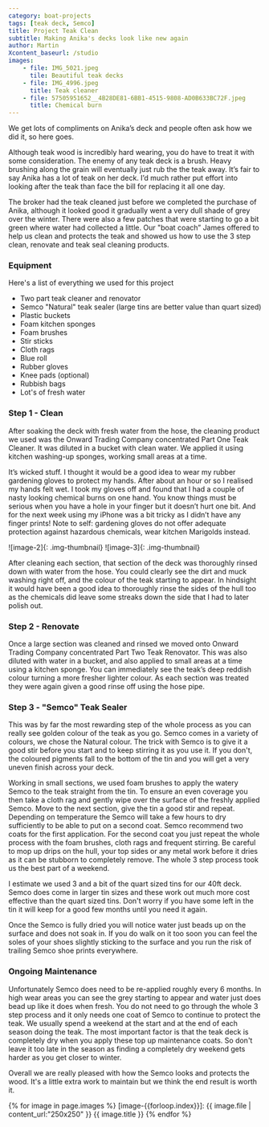 ```yaml
---
category: boat-projects
tags: [teak deck, Semco]
title: Project Teak Clean
subtitle: Making Anika's decks look like new again
author: Martin
Xcontent_baseurl: /studio
images: 
    - file: IMG_5021.jpeg
      tile: Beautiful teak decks
    - file: IMG_4996.jpeg
      title: Teak cleaner
    - file: 57505951652__4B28DE81-6BB1-4515-9808-AD0B633BC72F.jpeg
      title: Chemical burn
---
```

We get lots of compliments on Anika’s deck and people often ask how we did it, so here goes. 

Although teak wood is incredibly hard wearing, you do have to treat it with some consideration.
The enemy of any teak deck is a brush. Heavy brushing along the grain will eventually just rub 
the the teak away. It’s fair to say Anika has a lot of teak on her deck. I’d much rather put 
effort into looking after the teak than face the bill for replacing it all one day. 

The broker had the teak cleaned just before we completed the purchase of Anika, although it 
looked good it gradually went a very dull shade of grey over the winter. There were also a few 
patches that were starting to go a bit green where water had collected a little. Our "boat 
coach” James offered to help us clean and protects the teak and showed us how to use the 3 
step clean, renovate and teak seal cleaning products. 

### Equipment
Here's a list of everything we used for this project
- Two part teak cleaner and renovator
- Semco "Natural" teak sealer (large tins are better value than quart sized)
- Plastic buckets
- Foam kitchen sponges
- Foam brushes
- Stir sticks
- Cloth rags
- Blue roll
- Rubber gloves 
- Knee pads (optional)
- Rubbish bags
- Lot's of fresh water


### Step 1 - Clean
After soaking the deck with fresh water from the hose, the cleaning product we used was the 
Onward Trading Company concentrated Part One Teak Cleaner. It was diluted in a bucket with 
clean water. We applied it using kitchen washing-up sponges, working small areas at a time.

It’s wicked stuff. I thought it would be a good idea to wear my rubber gardening gloves to 
protect my hands. After about an hour or so I realised my hands felt wet. I took my gloves 
off and found that I had a couple of nasty looking chemical burns on one hand. You know things 
must be serious when you have a hole in your finger but it doesn’t hurt one bit. And for the 
next week using my iPhone was a bit tricky as I didn’t have any finger prints! Note to self: 
gardening gloves do not offer adequate protection against hazardous chemicals, wear kitchen 
Marigolds instead. 

![image-2]{: .img-thumbnail} ![image-3]{: .img-thumbnail}

After cleaning each section, that section of the deck was thoroughly rinsed down with water 
from the hose. You could clearly see the dirt and muck washing right off, and the colour of 
the teak starting to appear. In hindsight it would have been a good idea to thoroughly rinse 
the sides of the hull too as the chemicals did leave some streaks down the side that I had 
to later polish out.

### Step 2 - Renovate
Once a large section was cleaned and rinsed we moved onto Onward Trading Company concentrated 
Part Two Teak Renovator. This was also diluted with water in a bucket, and also applied 
to small areas at a time using a kitchen sponge. You can immediately see the teak’s deep reddish colour 
turning a more fresher lighter colour. As each section was treated they were again given a good
rinse off using the hose pipe. 

### Step 3 - "Semco" Teak Sealer
This was by far the most rewarding step of the whole process as you can really see golden colour of the teak as you go. Semco comes in a variety of colours, we chose the Natural colour. The trick with Semco is to give it a good stir before you start and to keep stirring it as you use it. If you don't, the coloured pigments fall to the bottom of the tin and you will get a very uneven finish across your deck.

Working in small sections, we used foam brushes to apply the watery Semco to the teak straight from the tin. To ensure an even coverage you then take a cloth rag and gently wipe over the surface of the freshly applied Semco. Move to the next section, give the tin a good stir and repeat. Depending on temperature the Semco will take a few hours to dry sufficiently to be able to put on a second coat. Semco recommend two coats for the first application. For the second coat you just repeat the whole process with the foam brushes, cloth rags and frequent stirring. Be careful to mop up drips on the hull, your top sides or any metal work before it dries as it can be stubborn to completely remove. The whole 3 step process took us the best part of a weekend.

I estimate we used 3 and a bit of the quart sized tins for our 40ft deck. Semco does come in larger tin sizes and these work out much more cost effective than the quart sized tins. Don't worry if you have some left in the tin it will keep for a good few months until you need it again. 

Once the Semco is fully dried you will notice water just beads up on the surface and does not soak in. If you do walk on it too soon you can feel the soles of your shoes slightly sticking to the surface and you run the risk of trailing Semco shoe prints everywhere.  

### Ongoing Maintenance
Unfortunately Semco does need to be re-applied roughly every 6 months. In high wear areas you can see the grey starting to appear and water just does bead up like it does when fresh. You do not need to go through the whole 3 step process and it only needs one coat of Semco to continue to protect the teak. We usually spend a weekend at the start and at the end of each season doing the teak. The most important factor is that the teak deck is completely dry when you apply these top up maintenance coats. So don't leave it too late in the season as finding a completely dry weekend gets harder as you get closer to winter.

Overall we are really pleased with how the Semco looks and protects the wood. It's a little extra work to maintain but we think the end result is worth it.

{% for image in page.images %}
[image-{{forloop.index}}]: {{ image.file | content_url:"250x250" }} {{ image.title }}
{% endfor %}
